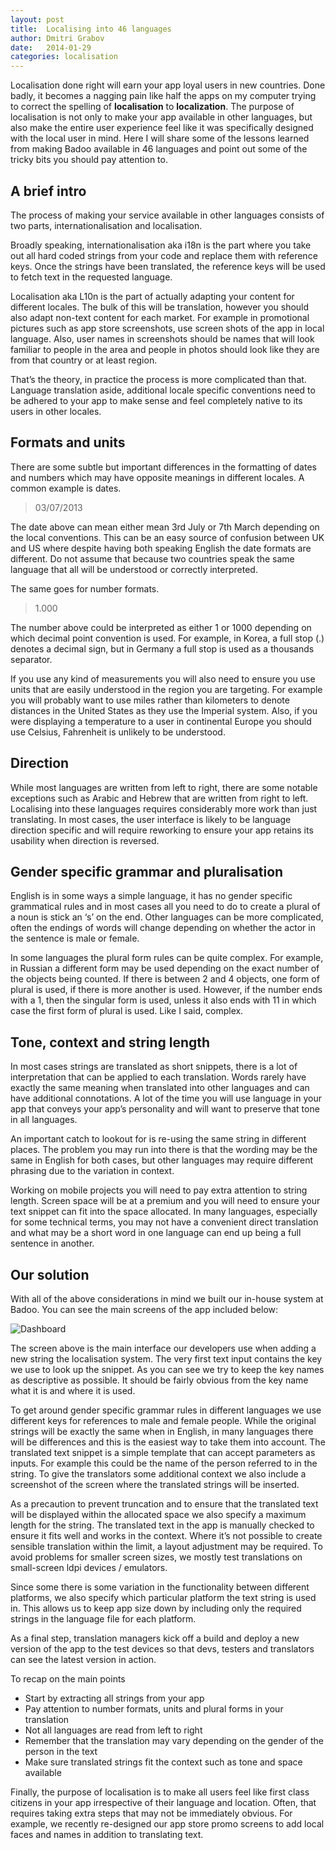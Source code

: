 ```yaml
---
layout: post
title:  Localising into 46 languages
author: Dmitri Grabov
date:   2014-01-29
categories: localisation
---
```

Localisation done right will earn your app loyal users in new countries. Done badly, it becomes a nagging pain like half the apps on my computer trying to correct the spelling of **localisation** to **localization**. The purpose of localisation is not only to make your app available in other languages, but also make the entire user experience feel like it was specifically designed with the local user in mind. Here I will share some of the lessons learned from making Badoo available in 46 languages and point out some of the tricky bits you should pay attention to.

## A brief intro
The process of making your service available in other languages consists of two parts, internationalisation and localisation.

Broadly speaking, internationalisation aka i18n is the part where you take out all hard coded strings from your code and replace them with reference keys. Once the strings have been translated, the reference keys will be used to fetch text in the requested language.

Localisation aka L10n is the part of actually adapting your content for different locales. The bulk of this will be translation, however you should also adapt non-text content for each market. For example in promotional pictures such as app store screenshots, use screen shots of the app in local language. Also, user names in screenshots should be names that will look familiar to people in the area and people in photos should look like they are from that country or at least region.

That’s the theory, in practice the process is more complicated than that. Language translation aside, additional locale specific conventions need to be adhered to your app to make sense and feel completely native to its users in other locales.

## Formats and units
There are some subtle but important differences in the formatting of dates and numbers which may have opposite meanings in different locales. A common example is dates.
>03/07/2013

The date above can mean either mean 3rd July or 7th March depending on the local conventions. This can be an easy source of confusion between UK and US where despite having both speaking English the date formats are different. Do not assume that because two countries speak the same language that all will be understood or correctly interpreted.

The same goes for number formats.
>1.000

The number above could be interpreted as either 1 or 1000 depending on which decimal point convention is used. For example, in Korea, a full stop (.) denotes a decimal sign, but in Germany a full stop is used as a thousands separator.

If you use any kind of measurements you will also need to ensure you use units that are easily understood in the region you are targeting. For example you will probably want to use miles rather than kilometers to denote distances in the United States as they use the Imperial system. Also, if you were displaying a temperature to a user in continental Europe you should use Celsius, Fahrenheit is unlikely to be understood.

## Direction
While most languages are written from left to right, there are some notable exceptions such as Arabic and Hebrew that are written from right to left. Localising into these languages requires considerably more work than just translating. In most cases, the user interface is likely to be language direction specific and will require reworking to ensure your app retains its usability when direction is reversed.

## Gender specific grammar and pluralisation
English is in some ways a simple language, it has no gender specific grammatical rules and in most cases all you need to do to create a plural of a noun is stick an ‘s’ on the end. Other languages can be more complicated, often the endings of words will change depending on whether the actor in the sentence is male or female.

In some languages the plural form rules can be quite complex. For example, in Russian a different form may be used depending on the exact number of the objects being counted. If there is between 2 and 4 objects, one form of plural is used, if there is more another is used. However, if the number ends with a 1, then the singular form is used, unless it also ends with 11 in which case the first form of plural is used. Like I said, complex.

## Tone, context and string length
In most cases strings are translated as short snippets, there is a lot of interpretation that can be applied to each translation. Words rarely have exactly the same meaning when translated into other languages and can have additional connotations. A lot of the time you will use language in your app that conveys your app’s personality and will want to preserve that tone in all languages.

An important catch to lookout for is re-using the same string in different places. The problem you may run into there is that the wording may be the same in English for both cases, but other languages may require different phrasing due to the variation in context.

Working on mobile projects you will need to pay extra attention to string length. Screen space will be at a premium and you will need to ensure your text snippet can fit into the space allocated. In many languages, especially for some technical terms, you may not have a convenient direct translation and what may be a short word in one language can end up being a full sentence in another.

## Our solution
With all of the above considerations in mind we built our in-house system at Badoo. You can see the main screens of the app included below:

![Dashboard]({{page.imgdir}}/localisation-dashboard.png)

The screen above is the main interface our developers use when adding a new string the localisation system. The very first text input contains the key we use to look up the snippet. As you can see we try to keep the key names as descriptive as possible. It should be fairly obvious from the key name what it is and where it is used.

To get around gender specific grammar rules in different languages we use different keys for references to male and female people. While the original strings will be exactly the same when in English, in many languages there will be differences and this is the easiest way to take them into account.
The translated text snippet is a simple template that can accept parameters as inputs. For example this could be the name of the person referred to in the string. To give the translators some additional context we also include a screenshot of the screen where the translated strings will be inserted.

As a precaution to prevent truncation and to ensure that the translated text will be displayed within the allocated space we also specify a maximum length for the string. The translated text in the app is manually checked to ensure it fits well and works in the context. Where it’s not possible to create sensible translation within the limit, a layout adjustment may be required. To avoid problems for smaller screen sizes, we mostly test translations on small-screen ldpi devices / emulators.

Since some there is some variation in the functionality between different platforms, we also specify which particular platform the text string is used in. This allows us to keep app size down by including only the required strings in the language file for each platform.

As a final step, translation managers kick off a build and deploy a new version of the app to the test devices so that devs, testers and translators can see the latest version in action.

To recap on the main points

- Start by extracting all strings from your app
- Pay attention to number formats, units and plural forms in your translation
- Not all languages are read from left to right
- Remember that the translation may vary depending on the gender of the person in the text
- Make sure translated strings fit the context such as tone and space available

Finally, the purpose of localisation is to make all users feel like first class citizens in your app irrespective of their language and location. Often, that requires taking extra steps that may not be immediately obvious. For example, we recently re-designed our app store promo screens to add local faces and names in addition to translating text.

